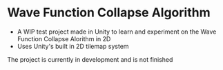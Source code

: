 # Wave Function Collapse Algorithm
- A WIP test project made in Unity to learn and experiment on the Wave Function Collapse Alorithm in 2D
- Uses Unity's built in 2D tilemap system

The project is currently in development and is not finished
